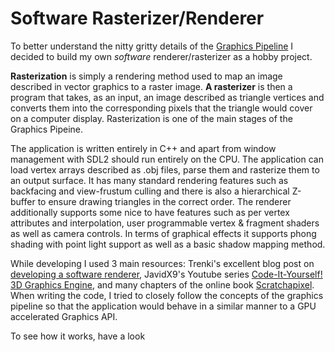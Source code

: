 # Software Rasterizer/Renderer

To better understand the nitty gritty details of the [Graphics Pipeline](https://en.wikipedia.org/wiki/Graphics_pipeline) I decided to build my own _software_ renderer/rasterizer as a hobby project.

**Rasterization** is simply a rendering method used to map an image described in vector graphics to a raster image. **A rasterizer** is then a program that takes, as an input, an image described as triangle vertices and converts them into the corresponding pixels that the triangle would cover on a computer display. Rasterization is one of the main stages of the Graphics Pipeine.

The application is written entirely in C++ and apart from window management with SDL2 should run entirely on the CPU. The application can load vertex arrays described as .obj files, parse them and rasterize them to an output surface. It has many standard rendering features such as backfacing and view-frustum culling and there is also a hierarchical Z-buffer to ensure drawing triangles in the correct order. The renderer additionally supports some nice to have features such as per vertex attributes and interpolation, user programmable vertex & fragment shaders as well as camera controls. In terms of graphical effects it supports phong shading with point light support as well as a basic shadow mapping method.


While developing I used 3 main resources: Trenki's excellent blog post on [developing a software renderer](https://trenki2.github.io/blog/2017/06/06/developing-a-software-renderer-part1/), JavidX9's Youtube series [Code-It-Yourself! 3D Graphics Engine](https://www.youtube.com/watch?v=ih20l3pJoeU), and many chapters of the online book [Scratchapixel](https://www.scratchapixel.com/index.php?redirect). When writing the code, I tried to closely follow the concepts of the graphics pipeline so that the application would behave in a similar manner to a GPU accelerated Graphics API.

To see how it works, have a look
